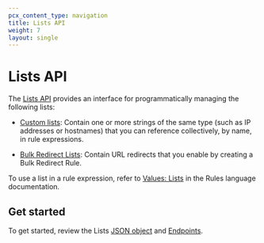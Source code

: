 ```yaml
---
pcx_content_type: navigation
title: Lists API
weight: 7
layout: single
---
```


# Lists API

The [Lists API](https://developers.cloudflare.com/api/operations/lists-get-lists) provides an interface for programmatically managing the following lists:

* [Custom lists](/fundamentals/global-configurations/lists/custom-lists/): Contain one or more strings of the same type (such as IP addresses or hostnames) that you can reference collectively, by name, in rule expressions.

* [Bulk Redirect Lists](/rules/url-forwarding/bulk-redirects/concepts/#bulk-redirect-lists): Contain URL redirects that you enable by creating a Bulk Redirect Rule.

To use a list in a rule expression, refer to [Values: Lists](/ruleset-engine/rules-language/values/#lists) in the Rules language documentation.

## Get started

To get started, review the Lists [JSON object](/fundamentals/global-configurations/lists/lists-api/json-object/) and [Endpoints](/fundamentals/global-configurations/lists/lists-api/endpoints/).

